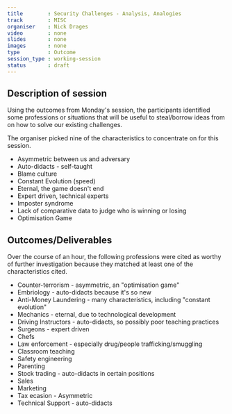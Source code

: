 ```yaml
---
title        : Security Challenges - Analysis, Analogies 
track        : MISC
organiser    : Nick Drages
video        : none
slides       : none
images       : none
type         : Outcome
session_type : working-session         
status       : draft  
---
```


## Description of session

Using the outcomes from Monday's session, the participants identified some professions or situations that will be useful to steal/borrow ideas from on how to solve our existing challenges.

The organiser picked nine of the characteristics to concentrate on for this session.

* Asymmetric between us and adversary
* Auto-didacts - self-taught
* Blame culture 
* Constant Evolution (speed)
* Eternal, the game doesn't end
* Expert driven, technical experts
* Imposter syndrome
* Lack of comparative data to judge who is winning or losing
* Optimisation Game

## Outcomes/Deliverables 

Over the course of an hour, the following professions were cited as worthy of further investigation because they matched at least one of the characteristics cited.

* Counter-terrorism - asymmetric, an "optimisation game"
* Embriology - auto-didacts because it's so new
* Anti-Money Laundering - many characteristics, including "constant evolution"
* Mechanics - eternal, due to technological development
* Driving Instructors - auto-didacts, so possibly poor teaching practices
* Surgeons - expert driven
* Chefs 
* Law enforcement - especially drug/people trafficking/smuggling
* Classroom teaching
* Safety engineering
* Parenting
* Stock trading - auto-didacts in certain positions
* Sales
* Marketing
* Tax ecasion - Asymmetric
* Technical Support - auto-didacts


